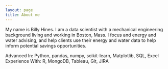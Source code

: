```yaml
---
layout: page
title: About me
---
```


My name is Billy Hines. I am a data scientist with a mechanical engineering background living and working in Boston, Mass. I focus and energy and water advising, and help clients use their energy and water data to help inform potential savings opportunities.

Advanced In: Python, pandas, numpy, scikit-learn, Matplotlib, SQL, Excel
Experience With: R, MongoDB, Tableau, Git, JIRA
